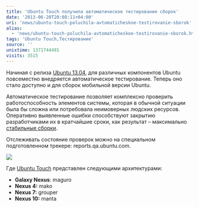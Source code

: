 ```yaml
---
title: 'Ubuntu Touch получила автоматическое тестирование сборок'
date: '2013-06-20T20:08:11+04:00'
uri: 'news/ubuntu-touch-poluchila-avtomaticheskoe-testirovanie-sborok'
alias: 
  - 'news/ubuntu-touch-poluchila-avtomaticheskoe-testirovanie-sborok.html'
tags: 'Ubuntu Touch,Тестирование'
source: ''
unixtime: 1371744491
visits: 3515
---
```

Начиная с релиза [Ubuntu 13.04](news/vyishel-reliz-ubuntu-1304), для различных компонентов Ubuntu повсеместно внедряется автоматическое тестирование. Теперь оно стало доступно и для сборок мобильной версии Ubuntu.

Автоматическое тестирование позволяет комплексно проверить работоспособность элементов системы, которая в обычной ситуации была бы сложна или потребовала неимоверных людских ресурсов. Оперативно выявленные ошибки способствуют закрытию разработчиками их в кратчайшие сроки, как результат – максимально [стабильные сборки](news/ubuntu-touch-yezhednevnyye-sborki-i-podderzhka-novykh-ustroyst).

Отслеживать состояние проверок можно на специальном подготовленном трекере: reports.qa.ubuntu.com.

[![](img/2013/06/20/20-00/ubuntu-reports-9094592772-o.jpg)](img/2013/06/20/20-00/ubuntu-reports-9094592772-o.jpg)

Где [Ubuntu Touch](news/iskhodniki-ubuntu-dlya-smartfonov-i-planshetov) представлен следующими архитектурами:

*   **Galaxy Nexus**: maguro
*   **Nexus 4:** mako
*   **Nexus 7:** grouper
*   **Nexus 10:** manta
